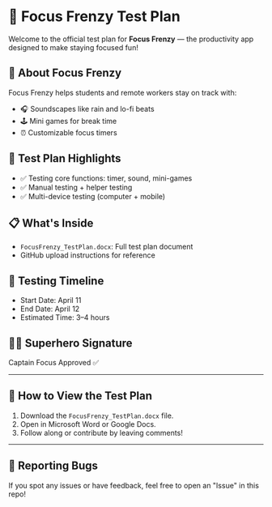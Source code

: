 # 📝 Focus Frenzy Test Plan

Welcome to the official test plan for **Focus Frenzy** — the productivity app designed to make staying focused fun!

## 🚀 About Focus Frenzy

Focus Frenzy helps students and remote workers stay on track with:
- 🎧 Soundscapes like rain and lo-fi beats
- 🕹️ Mini games for break time
- ⏰ Customizable focus timers

## 🧩 Test Plan Highlights

- ✅ Testing core functions: timer, sound, mini-games
- ✅ Manual testing + helper testing
- ✅ Multi-device testing (computer + mobile)

## 📋 What's Inside

- `FocusFrenzy_TestPlan.docx`: Full test plan document
- GitHub upload instructions for reference

## 📅 Testing Timeline

- Start Date: April 11
- End Date: April 12
- Estimated Time: 3–4 hours

## 🦸‍♂️ Superhero Signature

Captain Focus Approved ✅

---

## 🔗 How to View the Test Plan

1. Download the `FocusFrenzy_TestPlan.docx` file.
2. Open in Microsoft Word or Google Docs.
3. Follow along or contribute by leaving comments!

---

## 🐞 Reporting Bugs

If you spot any issues or have feedback, feel free to open an "Issue" in this repo!


